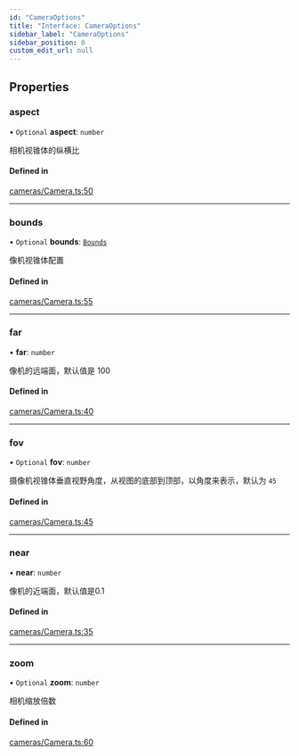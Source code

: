 ```yaml
---
id: "CameraOptions"
title: "Interface: CameraOptions"
sidebar_label: "CameraOptions"
sidebar_position: 0
custom_edit_url: null
---
```


## Properties

### aspect

• `Optional` **aspect**: `number`

相机视锥体的纵横比

#### Defined in

[cameras/Camera.ts:50](https://github.com/sakitam-gis/vis-engine/blob/master/src/cameras/Camera.ts?at&#x3D;1f0fb3d#line&#x3D;50)

___

### bounds

• `Optional` **bounds**: [`Bounds`](../#bounds)

像机视锥体配置

#### Defined in

[cameras/Camera.ts:55](https://github.com/sakitam-gis/vis-engine/blob/master/src/cameras/Camera.ts?at&#x3D;1f0fb3d#line&#x3D;55)

___

### far

• **far**: `number`

像机的远端面，默认值是 100

#### Defined in

[cameras/Camera.ts:40](https://github.com/sakitam-gis/vis-engine/blob/master/src/cameras/Camera.ts?at&#x3D;1f0fb3d#line&#x3D;40)

___

### fov

• `Optional` **fov**: `number`

摄像机视锥体垂直视野角度，从视图的底部到顶部，以角度来表示，默认为 `45`

#### Defined in

[cameras/Camera.ts:45](https://github.com/sakitam-gis/vis-engine/blob/master/src/cameras/Camera.ts?at&#x3D;1f0fb3d#line&#x3D;45)

___

### near

• **near**: `number`

像机的近端面，默认值是0.1

#### Defined in

[cameras/Camera.ts:35](https://github.com/sakitam-gis/vis-engine/blob/master/src/cameras/Camera.ts?at&#x3D;1f0fb3d#line&#x3D;35)

___

### zoom

• `Optional` **zoom**: `number`

相机缩放倍数

#### Defined in

[cameras/Camera.ts:60](https://github.com/sakitam-gis/vis-engine/blob/master/src/cameras/Camera.ts?at&#x3D;1f0fb3d#line&#x3D;60)
